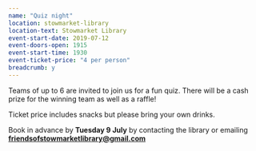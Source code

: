 ```yaml
---
name: "Quiz night"
location: stowmarket-library
location-text: Stowmarket Library
event-start-date: 2019-07-12
event-doors-open: 1915
event-start-time: 1930
event-ticket-price: "4 per person"
breadcrumb: y
---
```


Teams of up to 6 are invited to join us for a fun quiz. There will be a cash prize for the winning team as well as a raffle!

Ticket price includes snacks but please bring your own drinks.

Book in advance by **Tuesday 9 July** by contacting the library or emailing **friendsofstowmarketlibrary@gmail.com**
